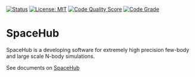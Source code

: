 [![Status](https://github.com/YihanWangAstro/SpaceHub/workflows/Build/badge.svg)](https://github.com/YihanWangAstro/SpaceHub/actions) [![License: MIT](https://img.shields.io/badge/License-MIT-blue.svg)](https://github.com/YihanWangAstro/SpaceHub/blob/master/LICENSE.md) [![Code Quality Score](https://www.code-inspector.com/project/18448/score/svg)](https://frontend.code-inspector.com/public/project/18448/SpaceHub/dashboard) [![Code Grade](https://www.code-inspector.com/project/18448/status/svg)](https://frontend.code-inspector.com/public/project/18448/SpaceHub/dashboard)

# SpaceHub

SpaceHub is a developing software for extremely high precision few-body and large scale N-body simulations.

See documents on [SpaceHub](https://yihanwangastro.github.io/SpaceHubWeb/)
